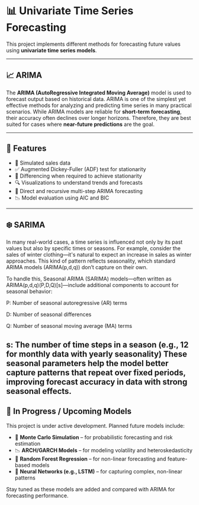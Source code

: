 # 📊 Univariate Time Series Forecasting 

This project implements different methods for forecasting future values using **univariate time series models**.

---

## 📈 ARIMA

The **ARIMA (AutoRegressive Integrated Moving Average)** model is used to forecast  output based on historical data. ARIMA is one of the simplest yet effective methods for analyzing and predicting time series in many practical scenarios.
While ARIMA models are reliable for **short-term forecasting**, their accuracy often declines over longer horizons. Therefore, they are best suited for cases where **near-future predictions** are the goal.

---

## 🔧 Features

- 📅 Simulated sales data
- ✅ Augmented Dickey-Fuller (ADF) test for stationarity
- 🔁 Differencing when required to achieve stationarity
- 🔍 Visualizations to understand trends and forecasts
- 🔢 Direct and recursive multi-step ARIMA forecasting
- 📉 Model evaluation using AIC and BIC

---
## ❄️  SARIMA
In many real-world cases, a time series is influenced not only by its past values but also by specific times or seasons.
For example, consider the sales of winter clothing—it's natural to expect an increase in sales as winter approaches.
This kind of pattern reflects seasonality, which standard ARIMA models (ARIMA(p,d,q)) don’t capture on their own.

To handle this, Seasonal ARIMA (SARIMA) models—often written as ARIMA(p,d,q)(P,D,Q)[s]—include additional components to account for seasonal behavior:

P: Number of seasonal autoregressive (AR) terms

D: Number of seasonal differences

Q: Number of seasonal moving average (MA) terms

s: The number of time steps in a season (e.g., 12 for monthly data with yearly seasonality)
These seasonal parameters help the model better capture patterns that repeat over fixed periods, improving forecast accuracy in data with strong seasonal effects.
---
## 🚧 In Progress / Upcoming Models

This project is under active development. Planned future models include:

- 🎲 **Monte Carlo Simulation** – for probabilistic forecasting and risk estimation
- 📉 **ARCH/GARCH Models** – for modeling volatility and heteroskedasticity
- 🌲 **Random Forest Regression** – for non-linear forecasting and feature-based models
- 🧠 **Neural Networks (e.g., LSTM)** – for capturing complex, non-linear patterns

Stay tuned as these models are added and compared with ARIMA for forecasting performance.

